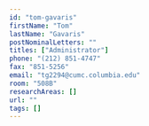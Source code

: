 ```yaml
---
id: "tom-gavaris"
firstName: "Tom"
lastName: "Gavaris"
postNominalLetters: ""
titles: ["Administrator"]
phone: "(212) 851-4747"
fax: "851-5256"
email: "tg2294@cumc.columbia.edu"
room: "508B"
researchAreas: []
url: ""
tags: []
---
```

